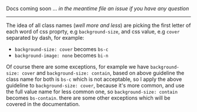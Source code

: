 Docs coming soon ... _in the meantime file an issue if you have any question_

---

The idea of all class names (_well more and less_) are picking the first letter of each word of css proprty, e.g `background-size`, and css value, e.g `cover` separated by dash, for example:
- `background-size: cover` becomes `bs-c`
- `background-image: none` becomes `bi-n`

Of course there are some exceptions, for example we have `background-size: cover` and `background-size: contain`, based on above guideline the class name for both is `bs-c` which is not acceptable, so I apply the above guideline to `background-size: cover`, because it's more common, and use the full value name for less common one, so `background-size: contain` becomes `bs-contain`. there are some other exceptions which will be covered in the documentation.
